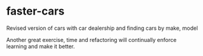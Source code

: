 # faster-cars

Revised version of cars with car dealership and finding cars by make, model

Another great exercise, time and refactoring will continually enforce learning and make it better.

